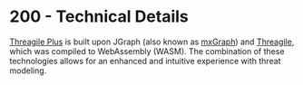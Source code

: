 # 200 - Technical Details

[Threagile Plus](https://github.com/ChillAndImprove/ThreagilePlus) is built upon JGraph (also known as [mxGraph](https://github.com/jgraph/mxgraph)) and [Threagile](https://github.com/Threagile/threagile), which was compiled to WebAssembly (WASM). The combination of these technologies allows for an enhanced and intuitive experience with threat modeling.